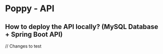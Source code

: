 # Poppy - API

## How to deploy the API locally? (MySQL Database + Spring Boot API)

// Changes to test